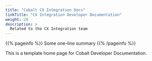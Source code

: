 ```yaml
---
title: "Cobalt CX Integration Docs"
linkTitle: "CX Integration Developer Documentation"
weight: 20
description: >
  Related to the CX Integration team
---
```


{{% pageinfo %}}
Some one-line summary
{{% /pageinfo %}}

This is a template home page for Cobalt Developer Documentation.

<!-- Add more content if desired -->
